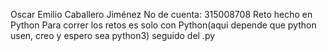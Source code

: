 Oscar Emilio Caballero Jiménez
No de cuenta: 315008708
Reto hecho en Python
Para correr los retos es solo con Python(aqui depende que python usen, creo y espero sea python3) seguido del .py
